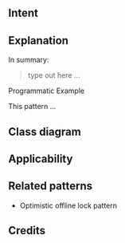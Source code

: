 
## Intent

## Explanation

In summary:

> type out here ... 

Programmatic Example

This pattern ...


## Class diagram



## Applicability


## Related patterns

- Optimistic offline lock pattern



## Credits

